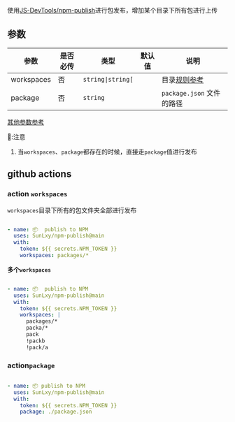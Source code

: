使用[JS-DevTools/npm-publish](https://github.com/JS-DevTools/npm-publish)进行包发布，增加某个目录下所有包进行上传

## 参数

| 参数  |是否必传 | 类型 | 默认值 | 说明  |
|------|--|-----|-------|------|
| workspaces |否 |`string\|string[` |  | 目录[规则参考](https://www.npmjs.com/package/fast-glob) |
| package | 否 | `string` | | `package.json` 文件的路径|

[其他参数参考](https://github.com/JS-DevTools/npm-publish)

📢:注意

1. 当`workspaces`、`package`都存在的时候，直接走`package`值进行发布

## github actions

### action `workspaces`

`workspaces`目录下所有的包文件夹全部进行发布

```yml

- name: 📦  publish to NPM
  uses: SunLxy/npm-publish@main
  with:
    token: ${{ secrets.NPM_TOKEN }}
    workspaces: packages/*

```

**多个`workspaces`**

```yml

- name: 📦  publish to NPM
  uses: SunLxy/npm-publish@main
  with:
    token: ${{ secrets.NPM_TOKEN }}
    workspaces: |
      packages/*
      packa/*
      pack
      !packb
      !pack/a

```

### action`package`

```yml

- name: 📦 publish to NPM
  uses: SunLxy/npm-publish@main
  with:
    token: ${{ secrets.NPM_TOKEN }}
    package: ./package.json

```
